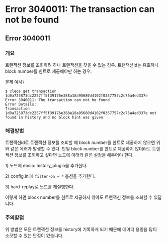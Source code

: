 # Error 3040011: The transaction can not be found

## Error 3040011

### 개요

트랜잭션 정보를 조회하려 하나 트랜잭션을 찾을 수 없는 경우. 트랜잭션id는 유효하나 block number를 힌트로 제공해야만 하는 경우.

문제 예시\)

```text
$ cleos get transaction 1d0a725873dc2257ff5f39176e388a18a95680d4102f0357757c2c75a4ed337e
Error 3040011: The transaction can not be found
Error Details:
Transaction 1d0a725873dc2257ff5f39176e388a18a95680d4102f0357757c2c75a4ed337e not found in history and no block hint was given
```

### 해결방법

트랜잭션id로 트랜잭션 정보를 조회할 때 block number를 힌트로 제공하지 않으면 위와 같은 에러가 발생할 수 있다. 만일 block number를 힌트로 제공하지 않더라도 트랜잭션 정보를 조회하고 싶다면 노드에 아래와 같은 설정을 해주어야 한다.

1\) 노드에 eosio::history\_plugin을 추가한다.

2\) config.ini에 `filter-on = *` 옵션을 추가한다.

3\) hard-replay로 노드를 재실행한다.

이렇게 하면 block number를 힌트로 제공하지 않아도 트랜잭션 정보를 조회할 수 있답니다.

### 주의할점

위 방법은 모든 트랜잭션 정보를 history에 기록하게 되기 때문에 데이터 용량을 많이 소모할 수 있는 단점이 있습니다.

